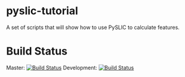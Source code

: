 pyslic-tutorial
===============

A set of scripts that will show how to use PySLIC to calculate features.

Build Status
============
Master: [![Build Status](https://travis-ci.org/icaoberg/pyslic-tutorial.svg?branch=master)](https://travis-ci.org/icaoberg/pyslic-tutorial)
Development: [![Build Status](https://travis-ci.org/icaoberg/pyslic-tutorial.svg?branch=dev)](https://travis-ci.org/icaoberg/pyslic-tutorial)